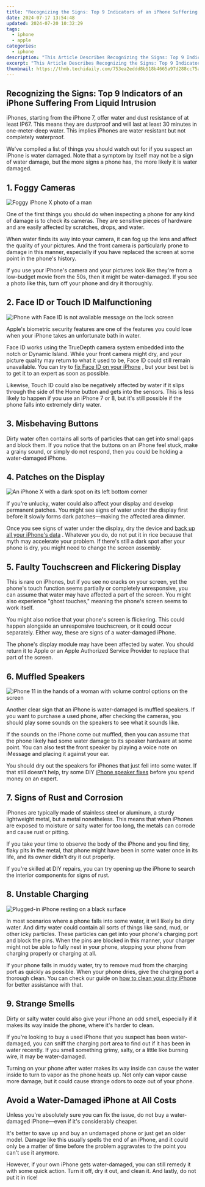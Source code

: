```yaml
---
title: "Recognizing the Signs: Top 9 Indicators of an iPhone Suffering From Liquid Intrusion"
date: 2024-07-17 13:54:48
updated: 2024-07-20 10:32:29
tags:
  - iphone
  - apple
categories:
  - iphone
description: "This Article Describes Recognizing the Signs: Top 9 Indicators of an iPhone Suffering From Liquid Intrusion"
excerpt: "This Article Describes Recognizing the Signs: Top 9 Indicators of an iPhone Suffering From Liquid Intrusion"
thumbnail: https://thmb.techidaily.com/753ea2eddd8b518b4665a97d288cc75a73bb10ccbb0e89329d2b14f4c70fc588.jpg
---
```


## Recognizing the Signs: Top 9 Indicators of an iPhone Suffering From Liquid Intrusion

 iPhones, starting from the iPhone 7, offer water and dust resistance of at least IP67\. This means they are dustproof and will last at least 30 minutes in one-meter-deep water. This implies iPhones are water resistant but not completely waterproof.

 We've compiled a list of things you should watch out for if you suspect an iPhone is water damaged. Note that a symptom by itself may not be a sign of water damage, but the more signs a phone has, the more likely it is water damaged.

## 1\. Foggy Cameras

![Foggy iPhone X photo of a man](https://static1.makeuseofimages.com/wordpress/wp-content/uploads/wm/2023/05/foggy-iphone-x-photo-of-a-man.jpg)

 One of the first things you should do when inspecting a phone for any kind of damage is to check its cameras. They are sensitive pieces of hardware and are easily affected by scratches, drops, and water.

 When water finds its way into your camera, it can fog up the lens and affect the quality of your pictures. And the front camera is particularly prone to damage in this manner, especially if you have replaced the screen at some point in the phone's history.

 If you use your iPhone's camera and your pictures look like they're from a low-budget movie from the 50s, then it might be water-damaged. If you see a photo like this, turn off your phone and dry it thoroughly.

## 2\. Face ID or Touch ID Malfunctioning

![iPhone with Face ID is not available message on the lock screen](https://static1.makeuseofimages.com/wordpress/wp-content/uploads/2023/05/iphone-with-face-id-is-not-available-message-on-the-lock-screen.jpg)

 Apple's biometric security features are one of the features you could lose when your iPhone takes an unfortunate bath in water.

 Face ID works using the TrueDepth camera system embedded into the notch or Dynamic Island. While your front camera might dry, and your picture quality may return to what it used to be, Face ID could still remain unavailable. You can try to [fix Face ID on your iPhone](https://www.makeuseof.com/how-to-fix-face-id-not-working-or-not-available-on-iphone/) , but your best bet is to get it to an expert as soon as possible.

 Likewise, Touch ID could also be negatively affected by water if it slips through the side of the Home button and gets into the sensors. This is less likely to happen if you use an iPhone 7 or 8, but it's still possible if the phone falls into extremely dirty water.

## 3\. Misbehaving Buttons

 Dirty water often contains all sorts of particles that can get into small gaps and block them. If you notice that the buttons on an iPhone feel stuck, make a grainy sound, or simply do not respond, then you could be holding a water-damaged iPhone.

## 4\. Patches on the Display

![An iPhone X with a dark spot on its left bottom corner](https://static1.makeuseofimages.com/wordpress/wp-content/uploads/wm/2023/05/an-iphone-x-with-a-dark-spot-on-its-left-bottom-corner.jpg)

 If you're unlucky, water could also affect your display and develop permanent patches. You might see signs of water under the display first before it slowly forms dark patches—making the affected area dimmer.

 Once you see signs of water under the display, dry the device and [back up all your iPhone's data](https://www.makeuseof.com/tag/how-to-backup-iphone-ipad/) . Whatever you do, do not put it in rice because that myth may accelerate your problem. If there's still a dark spot after your phone is dry, you might need to change the screen assembly.

## 5\. Faulty Touchscreen and Flickering Display

 This is rare on iPhones, but if you see no cracks on your screen, yet the phone's touch function seems partially or completely unresponsive, you can assume that water may have affected a part of the screen. You might also experience "ghost touches," meaning the phone's screen seems to work itself.

 You might also notice that your phone's screen is flickering. This could happen alongside an unresponsive touchscreen, or it could occur separately. Either way, these are signs of a water-damaged iPhone.

 The phone's display module may have been affected by water. You should return it to Apple or an Apple Authorized Service Provider to replace that part of the screen.

## 6\. Muffled Speakers

![iPhone 11 in the hands of a woman with volume control options on the screen](https://static1.makeuseofimages.com/wordpress/wp-content/uploads/2023/04/iphone-11-in-the-hands-of-a-woman-with-volume-control-options-on-the-screen.jpg)

 Another clear sign that an iPhone is water-damaged is muffled speakers. If you want to purchase a used phone, after checking the cameras, you should play some sounds on the speakers to see what it sounds like.

 If the sounds on the iPhone come out muffled, then you can assume that the phone likely had some water damage to its speaker hardware at some point. You can also test the front speaker by playing a voice note on iMessage and placing it against your ear.

 You should dry out the speakers for iPhones that just fell into some water. If that still doesn't help, try some DIY [iPhone speaker fixes](https://www.makeuseof.com/tag/fix-iphone-speaker-not-working/) before you spend money on an expert.

## 7\. Signs of Rust and Corrosion

 iPhones are typically made of stainless steel or aluminum, a sturdy lightweight metal, but a metal nonetheless. This means that when iPhones are exposed to moisture or salty water for too long, the metals can corrode and cause rust or pitting.

 If you take your time to observe the body of the iPhone and you find tiny, flaky pits in the metal, that phone might have been in some water once in its life, and its owner didn't dry it out properly.

 If you're skilled at DIY repairs, you can try opening up the iPhone to search the interior components for signs of rust.

## 8\. Unstable Charging

![Plugged-in iPhone resting on a black surface](https://static1.makeuseofimages.com/wordpress/wp-content/uploads/2023/05/plugged-in-iphone-resting-on-a-black-surface.jpg)

 In most scenarios where a phone falls into some water, it will likely be dirty water. And dirty water could contain all sorts of things like sand, mud, or other icky particles. These particles can get into your phone's charging port and block the pins. When the pins are blocked in this manner, your charger might not be able to fully nest in your phone, stopping your phone from charging properly or charging at all.

 If your phone falls in muddy water, try to remove mud from the charging port as quickly as possible. When your phone dries, give the charging port a thorough clean. You can check our guide on [how to clean your dirty iPhone](https://www.makeuseof.com/tag/clean-iphone-guide/) for better assistance with that.

## 9\. Strange Smells

 Dirty or salty water could also give your iPhone an odd smell, especially if it makes its way inside the phone, where it's harder to clean.

 If you're looking to buy a used iPhone that you suspect has been water-damaged, you can sniff the charging port area to find out if it has been in water recently. If you smell something grimy, salty, or a little like burning wire, it may be water-damaged.

 Turning on your phone after water makes its way inside can cause the water inside to turn to vapor as the phone heats up. Not only can vapor cause more damage, but it could cause strange odors to ooze out of your phone.

## Avoid a Water-Damaged iPhone at All Costs

 Unless you're absolutely sure you can fix the issue, do not buy a water-damaged iPhone—even if it's considerably cheaper.

 It's better to save up and buy an undamaged phone or just get an older model. Damage like this usually spells the end of an iPhone, and it could only be a matter of time before the problem aggravates to the point you can't use it anymore.

 However, if your own iPhone gets water-damaged, you can still remedy it with some quick action. Turn it off, dry it out, and clean it. And lastly, do not put it in rice!

<ins class="adsbygoogle"
     style="display:block"
     data-ad-format="autorelaxed"
     data-ad-client="ca-pub-7571918770474297"
     data-ad-slot="1223367746"></ins>



<ins class="adsbygoogle"
     style="display:block"
     data-ad-client="ca-pub-7571918770474297"
     data-ad-slot="8358498916"
     data-ad-format="auto"
     data-full-width-responsive="true"></ins>
